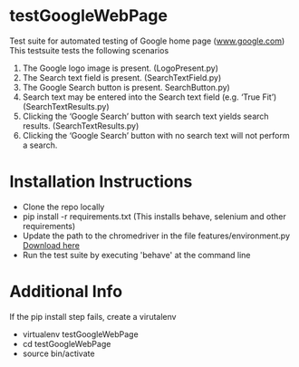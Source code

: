 # testGoogleWebPage
Test suite for automated testing of Google home page (www.google.com)
This testsuite tests the following scenarios
1. The Google logo image is present. (LogoPresent.py)
2. The Search text field is present. (SearchTextField.py)
3. The Google Search button is present. SearchButton.py)
4. Search text may be entered into the Search text field (e.g. ‘True Fit’) (SearchTextResults.py)
5. Clicking the ‘Google Search’ button with search text yields search results. (SearchTextResults.py)
6. Clicking the ‘Google Search’ button with no search text will not perform a search.

# Installation Instructions
* Clone the repo locally 
* pip install -r requirements.txt (This installs behave, selenium and other requirements)
* Update the path to the chromedriver in the file features/environment.py
[Download here](https://sites.google.com/a/chromium.org/chromedriver/downloads)
* Run the test suite by executing 'behave' at the command line

# Additional Info
If the pip install step fails, create a virutalenv
* virtualenv testGoogleWebPage
* cd testGoogleWebPage
* source bin/activate
